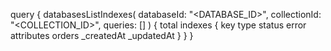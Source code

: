 query {
    databasesListIndexes(
        databaseId: "<DATABASE_ID>",
        collectionId: "<COLLECTION_ID>",
        queries: []
    ) {
        total
        indexes {
            key
            type
            status
            error
            attributes
            orders
            _createdAt
            _updatedAt
        }
    }
}
